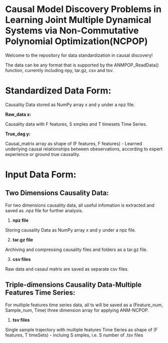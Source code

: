 # Causal Model Discovery Problems in Learning Joint Multiple Dynamical Systems via Non-Commutative Polynomial Optimization(NCPOP)

Welcome to the repository for data standardization in causal discovery!

The data can be any format that is supported by the ANMPOP_ReadData() function, currently including npy, tar.gz, csv and tsv.

# Standardized Data Form:
Causality Data stored as NumPy array x and y under a npz file.

**Raw_data x:**

Causality data with F features, S smples and T timesets Time Series.

**True_dag y:**

Causal_matrix array as shape of (F features, F features) - Learned underlying causal relationships between obeservations, according to expert experience or ground true causality. 

# Input Data Form:
## Two Dimensions Causality Data:

For two dimensions causality data, all useful infomation is extracted and saved as .npz file for further analysis.
1. **npz file**

Storing causality Data as NumPy array x and y under a npz file.

2. **tar.gz file**

Archiving and compressing causality files and folders as a tar.gz file.

3. **csv files**

Raw data and casaul matrix are saved as separate csv files.
   
## Triple-dimensions Causality Data-Multiple Features Time Series:

For multiple features time series data, all ts will be saved as a (Feature_num, Sample_num, Time) three dimension array for applying ANM-NCPOP.

1. **tsv files**

Single sample trajectory with multiple features Time Series as shape of (F features, T timeSets) - incluing S smples, i.e. S number of .tsv files

